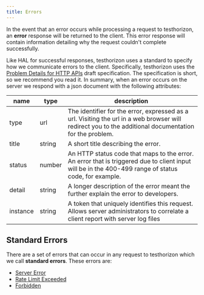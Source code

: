 ```yaml
---
title: Errors
---
```


In the event that an error occurs while processing a request to testhorizon, an
**error** response will be returned to the client.  This error response will
contain information detailing why the request couldn't complete successfully.

Like HAL for successful responses, testhorizon uses a standard to specify how we
communicate errors to the client.  Specifically, testhorizon uses the [Problem
Details for HTTP APIs](https://tools.ietf.org/html/draft-ietf-appsawg-http-problem-00) draft specification.  The specification is short, so we recommend
you read it.  In summary, when an error occurs on the server we respond with a
json document with the following attributes:

|   name   |  type  |                                                                        description                                                                        |
| -------- | ------ | --------------------------------------------------------------------------------------------------------------------------------------------------------- |
| type     | url    | The identifier for the error, expressed as a url.  Visiting the url in a web browser will redirect you to the additional documentation for the problem. |
| title    | string | A short title describing the error.                                                                                                                     |
| status   | number | An HTTP status code that maps to the error.  An error that is triggered due to client input will be in the 400-499 range of status code, for example.  |
| detail   | string | A longer description of the error meant the further explain the error to developers.                                                                   |
| instance | string | A token that uniquely identifies this request.  Allows server administrators to correlate a client report with server log files                           |


## Standard Errors

There are a set of errors that can occur in any request to testhorizon which we
call **standard errors**.  These errors are:

- [Server Error](../reference/errors/server-error.md)
- [Rate Limit Exceeded](../reference/errors/rate-limit-exceeded.md)
- [Forbidden](../reference/errors/forbidden.md)
